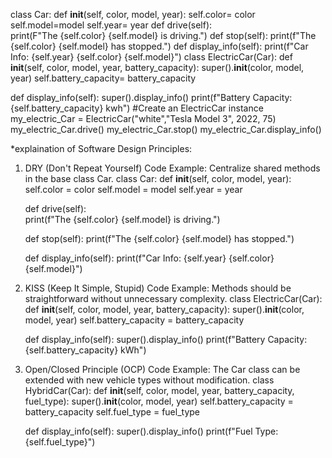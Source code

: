 
class Car: 
    def __init__(self, color, model, year): 
        self.color= color 
        self.model=model 
        self.year= year 
    def drive(self):    
        print(F"The {self.color} {self.model} is driving.") 
    def stop(self): 
        print(f"The {self.color} {self.model} has stopped.") 
    def display_info(self): 
        print(f"Car Info: {self.year} {self.color} {self.model}") 
class ElectricCar(Car): 
    def __init__(self, color, model, year, battery_capacity): 
        super().__init__(color, model, year) 
        self.battery_capacity= battery_capacity 
        
   def display_info(self): 
        super().display_info() 
        print(f"Battery Capacity: {self.battery_capacity} kwh") 
    #Create an ElectricCar instance 
my_electric_Car = ElectricCar("white","Tesla Model 3", 2022, 75) 
my_electric_Car.drive()
my_electric_Car.stop()
my_electric_Car.display_info()



*explaination of Software Design Principles:
1. DRY (Don't Repeat Yourself)
   Code Example: Centralize shared methods in the base class Car.
   class Car: 
    def __init__(self, color, model, year): 
        self.color = color 
        self.model = model 
        self.year = year 

    def drive(self):    
        print(f"The {self.color} {self.model} is driving.") 

    def stop(self): 
        print(f"The {self.color} {self.model} has stopped.") 

    def display_info(self): 
        print(f"Car Info: {self.year} {self.color} {self.model}") 

2. KISS (Keep It Simple, Stupid)
   Code Example: Methods should be straightforward without unnecessary complexity.
   class ElectricCar(Car): 
    def __init__(self, color, model, year, battery_capacity): 
        super().__init__(color, model, year) 
        self.battery_capacity = battery_capacity 
        
    def display_info(self): 
        super().display_info() 
        print(f"Battery Capacity: {self.battery_capacity} kWh") 

3. Open/Closed Principle (OCP)
   Code Example: The Car class can be extended with new vehicle types without modification.
   class HybridCar(Car):
    def __init__(self, color, model, year, battery_capacity, fuel_type):
        super().__init__(color, model, year)
        self.battery_capacity = battery_capacity
        self.fuel_type = fuel_type

    def display_info(self):
        super().display_info()
        print(f"Fuel Type: {self.fuel_type}")
